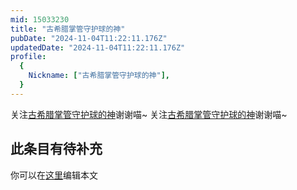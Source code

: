 ```yaml
---
mid: 15033230
title: "古希腊掌管守护球的神"
pubDate: "2024-11-04T11:22:11.176Z"
updatedDate: "2024-11-04T11:22:11.176Z"
profile:
  {
    Nickname: ["古希腊掌管守护球的神"],
  }
---
```


关注[古希腊掌管守护球的神](https://space.bilibili.com/15033230)谢谢喵~ 关注[古希腊掌管守护球的神](https://space.bilibili.com/15033230)谢谢喵~

## 此条目有待补充
你可以在[这里](https://github.com/Yuhanawa/VTuber.ICU/edit/master/src/content/v/古希腊掌管守护球的神/index.md)编辑本文
